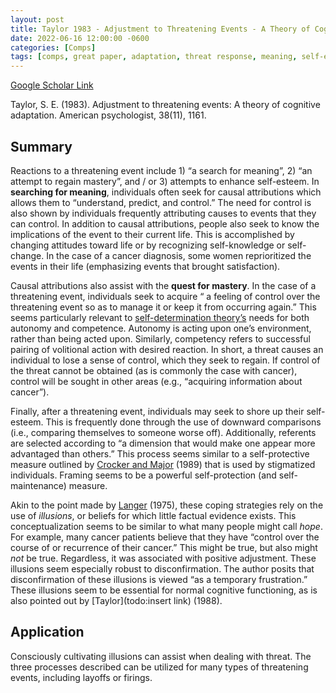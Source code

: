 ```yaml
---
layout: post
title: Taylor 1983 - Adjustment to Threatening Events - A Theory of Cognitive Adaptation
date: 2022-06-16 12:00:00 -0600
categories: [Comps]
tags: [comps, great paper, adaptation, threat response, meaning, self-esteem, autonomy, competence, coping, firing, control, threat, framing]
---
```

[Google Scholar Link](https://scholar.google.com/scholar?hl=en&as_sdt=0%2C45&q=Adjustment+to+Threatening+Events+a+theory+of+cognitive+adaptation&btnG=)

Taylor, S. E. (1983). Adjustment to threatening events: A theory of cognitive adaptation. American psychologist, 38(11), 1161.

## Summary
Reactions to a threatening event include 1) “a search for meaning”, 2) “an attempt to regain mastery”, and / or 3) attempts to enhance self-esteem.  In **searching for meaning**, individuals often seek for causal attributions which allows them to “understand, predict, and control.”  The need for control is also shown by individuals frequently attributing causes to events that they can control.  In addition to causal attributions, people also seek to know the implications of the event to their current life.  This is accomplished by changing attitudes toward life or by recognizing self-knowledge or self-change.  In the case of a cancer diagnosis, some women reprioritized the events in their life (emphasizing events that brought satisfaction).

Causal attributions also assist with the **quest for mastery**.  In the case of a threatening event, individuals seek to acquire “ a feeling of control over the threatening event so as to manage it or keep it from occurring again.”  This seems particularly relevant to [self-determination theory’s](todo:link) needs for both autonomy and competence.  Autonomy is acting upon one’s environment, rather than being acted upon.  Similarly, competency refers to successful pairing of volitional action with desired reaction.  In short, a threat causes an individual to lose a sense of control, which they seek to regain.  If control of the threat cannot be obtained (as is commonly the case with cancer), control will be sought in other areas (e.g., “acquiring information about cancer”).

Finally, after a threatening event, individuals may seek to shore up their self-esteem.  This is frequently done through the use of downward comparisons (i.e., comparing themselves to someone worse off).  Additionally, referents are selected according to “a dimension that would make one appear more advantaged than others.”  This process seems similar to a self-protective measure outlined by [Crocker and Major](todo:link) (1989) that is used by stigmatized individuals.  Framing seems to be a powerful self-protection (and self-maintenance) measure.

Akin to the point made by [Langer](todo:link) (1975), these coping strategies rely on the use of _illusions_, or beliefs for which little factual evidence exists.  This conceptualization seems to be similar to what many people might call _hope_.  For example, many cancer patients believe that they have “control over the course of or recurrence of their cancer.”  This might be true, but also might _not_ be true.  Regardless, it was associated with positive adjustment.  These illusions seem especially robust to disconfirmation.  The author posits that disconfirmation of these illusions is viewed “as a temporary frustration.”  These illusions seem to be essential for normal cognitive functioning, as is also pointed out by [Taylor](todo:insert link) (1988).

## Application
Consciously cultivating illusions can assist when dealing with threat.  The three processes described can be utilized for many types of threatening events, including layoffs or firings.